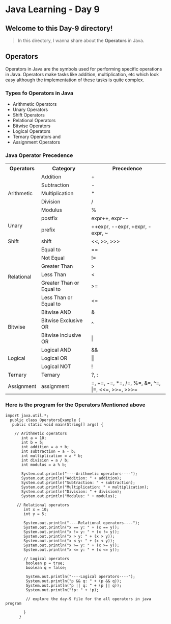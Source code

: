 # Java Learning - Day 9

## Welcome to this Day-9 directory!

>  In this directory, I wanna share about the **Operators** in Java.

## Operators

Operators in Java are the symbols used for performing specific operations in Java. Operators make tasks like addition, multiplication, etc which look easy although the implementation of these tasks is quite complex.

### Types fo Operators in Java
- Arithmetic Operators
- Unary Operators
- Shift Operators
- Relational Operators
- Bitwise Operators
- Logical Operators
- Ternary Operators and
- Assignment Operators

### Java Operator Precedence

<table>
  <tr>
    <th>Operators</th>
    <th>Category</th>
    <th>Precedence </th>
  </tr>
  <!-- arithmetic -->
  <tr>
    <td rowspan="5">Arithmetic</td>
    <td>Addition</td>
    <td>+ </td>
  </tr>
  <tr>
    <td>Subtraction</td>
    <td>-</td>
  </tr>
  <tr>
    <td>Multiplication</td>
    <td>*</td>
  </tr>
  <tr>
    <td>Division</td>
    <td>/</td>
  </tr>
  <tr>
    <td>Modulus</td>
    <td>%</td>
  </tr>
<!-- unary -->
  <tr>
    <td rowspan="2">Unary</td>
    <td>postfix</td>
    <td>expr++, expr--</td>
  </tr>
  <tr>  
    <td>prefix</td>
    <td>++expr, --expr, +expr, -expr, ~</td>
  </tr>
 <!--shift-->
  <tr>
    <td>Shift</td>
    <td>shift</td>
    <td><<, >>, >>></td>
  </tr>
<!-- relational -->
  <tr>
    <td rowspan="6">Relational</td>
    <td>Equal to</td>
    <td>==</td>
  </tr>
  <tr>
    <td>Not Equal</td>
    <td>!=</td>
  </tr>
  <tr>
    <td>Greater Than</td>
    <td>></td>
  </tr>
   <tr>
    <td>Less Than</td>
    <td><</td>
  </tr>
   <tr>
    <td>Greater Than or Equal to</td>
    <td>>=</td>
  </tr>
   <tr>
    <td>Less Than or Equal to</td>
    <td><=</td>
  </tr>
<!-- bitwise -->
  <tr>
    <td rowspan="3">Bitwise</td>
    <td>Bitwise AND</td>
    <td>&</td>
  </tr>
  <tr>
    <td>Bitwise Exclusive OR</td>
    <td>^</td>
  </tr>
  <tr>
    <td>Bitwise inclusive OR</td>
    <td>|</td>
  </tr>
<!--logical  -->
  <tr>
    <td rowspan="3">Logical</td>
    <td>Logical AND</td>
    <td>&&</td>
  </tr>
  <tr>
    <td>Logical OR</td>
    <td>||</td>
  </tr>
  <tr>
    <td>Logical NOT</td>
    <td>!</td>
  </tr>
<!-- ternary -->
  <tr>
    <td>Ternary</td>
    <td>Ternary</td>
    <td>?, :</td>
  </tr>
<!-- assignment -->
  <tr>
    <td>Assignment</td>
    <td>assignment</td>
    <td> =, +=, -=, *=, /=, %=, &=, ^=, |=, <<=, >>=, >>>=</td>
  </tr>
</table>

### Here is the program for the Operators Mentioned above

    import java.util.*;
      public class OperatorsExample {
       public static void main(String[] args) {
    
        // Arithmetic operators
           int a = 10;
           int b = 5;
           int addition = a + b;
           int subtraction = a - b;
           int multiplication = a * b;
           int division = a / b;
           int modulus = a % b;

           System.out.println("----Arithmetic operators----");
           System.out.println("Addition: " + addition);
           System.out.println("Subtraction: " + subtraction);
           System.out.println("Multiplication: " + multiplication);
           System.out.println("Division: " + division);
           System.out.println("Modulus: " + modulus);

         // Relational operators
            int x = 10;
            int y = 5;

            System.out.println("----Relational operators----");
            System.out.println("x == y: " + (x == y));
            System.out.println("x != y: " + (x != y));
            System.out.println("x > y: " + (x > y));
            System.out.println("x < y: " + (x < y));
            System.out.println("x >= y: " + (x >= y));
            System.out.println("x <= y: " + (x <= y)); 

            // Logical operators
             boolean p = true;
             boolean q = false;

             System.out.println("----Logical operators----");
             System.out.println("p && q: " + (p && q));
             System.out.println("p || q: " + (p || q));
             System.out.println("!p: " + !p);
             
             // explore the day-9 file for the all operators in java program

            }
          }
